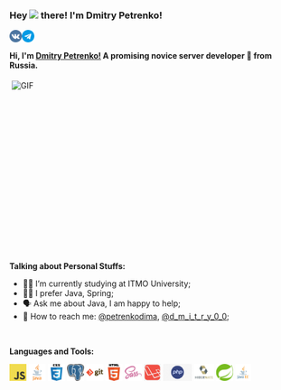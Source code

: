 ### Hey <img src="https://media.giphy.com/media/AWNxDbtHGIJDW/giphy.gif" width="25px"> there! I'm Dmitry Petrenko!

<a href="https://vk.com/d_m_i_t_r_y_0_0">
  <img align="left" alt="Dmitry's vk.com" width="22px" src="https://github.com/petrenkodima/petrenkodima/blob/main/vk.svg" />
</a>
<a href="https://t.me/petrenkodima">
  <img align="left" alt="Dmitry's telegram" width="22px" src="https://github.com/petrenkodima/petrenkodima/blob/main/telegram.svg" />
</a>

<br />

#### Hi, I'm [Dmitry Petrenko!](https://t.me/petrenkodima) A promising novice server developer 🚀 from Russia.

  <img align="right" alt="GIF" src="https://github.com/petrenkodima/petrenkodima/blob/main/code.gif?raw=true" width="500" height="320" />

**Talking about Personal Stuffs:**

- 👨‍💻 I’m currently studying at ITMO University;
- 👨‍🏫 I prefer Java, Spring;
- 🗣️ Ask me about Java, I am happy to help;
- 📩 How to reach me: [@petrenkodima](https://t.me/petrenkodima), [@d_m_i_t_r_y_0_0](https://vk.com/d_m_i_t_r_y_0_0);
<br />

**Languages and Tools:**

<code><img height="30" src="https://raw.githubusercontent.com/github/explore/80688e429a7d4ef2fca1e82350fe8e3517d3494d/topics/javascript/javascript.png"></code>
<code><img height="30" src="https://raw.githubusercontent.com/github/explore/80688e429a7d4ef2fca1e82350fe8e3517d3494d/topics/java/java.png"></code>
<code><img height="30" src="https://raw.githubusercontent.com/github/explore/80688e429a7d4ef2fca1e82350fe8e3517d3494d/topics/css/css.png"></code>
<code><img height="30" src="https://raw.githubusercontent.com/github/explore/80688e429a7d4ef2fca1e82350fe8e3517d3494d/topics/postgresql/postgresql.png"></code>
<code><img height="30" src="https://raw.githubusercontent.com/github/explore/80688e429a7d4ef2fca1e82350fe8e3517d3494d/topics/git/git.png"></code>
<code><img height="30" src="https://raw.githubusercontent.com/github/explore/80688e429a7d4ef2fca1e82350fe8e3517d3494d/topics/html/html.png"></code>
<code><img height="30" src="https://raw.githubusercontent.com/github/explore/80688e429a7d4ef2fca1e82350fe8e3517d3494d/topics/sass/sass.png"></code>
<code><img height="30" src="https://github.com/petrenkodima/petrenkodima/blob/main/laravel.png"></code>
<code><img height="30" src="https://github.com/petrenkodima/petrenkodima/blob/main/php.png"></code>
<code><img height="30" src="https://github.com/petrenkodima/petrenkodima/blob/main/hibernate.jpg"></code>
<code><img height="30" src="https://github.com/petrenkodima/petrenkodima/blob/main/ico-spring.svg"></code>
<code><img height="30" src="https://github.com/petrenkodima/petrenkodima/blob/main/java-ee-logo.png"></code>
